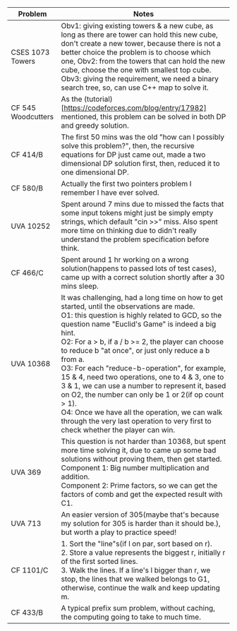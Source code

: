 | Problem | Notes |
|---|-------|
| CSES 1073 Towers | Obv1: giving existing towers & a new cube, as long as there are tower can hold this new cube, don't create a new tower, because there is not a better choice the problem is to choose which one, Obv2: from the towers that can hold the new cube, choose the one with smallest top cube. Obv3: giving the requirement, we need a binary search tree, so, can use C++ map to solve it. |
| CF 545 Woodcutters | As the (tutorial)[https://codeforces.com/blog/entry/17982] mentioned, this problem can be solved in both DP and greedy solution. |
| CF 414/B | The first 50 mins was the old "how can I possibly solve this problem?", then, the recursive equations for DP just came out, made a two dimensional DP solution first, then, reduced it to one dimensional DP. |
| CF 580/B | Actually the first two pointers problem I remember I have ever solved. |
| UVA 10252 | Spent around 7 mins due to missed the facts that some input tokens might just be simply empty strings, which default "cin >>" miss. Also spent more time on thinking due to didn't really understand the problem specification before think. |
| CF 466/C | Spent around 1 hr working on a wrong solution(happens to passed lots of test cases), came up with a correct solution shortly after a 30 mins sleep. |
| UVA 10368  | It was challenging, had a long time on how to get started, until the observations are made. <br />O1: this question is highly related to GCD, so the question name "Euclid's Game" is indeed a big hint. <br /> O2: For a > b, if a / b >= 2, the player can choose to reduce b "at once", or just only reduce a b from a. <br/> O3: For each "reduce-b-operation", for example, 15 & 4, need two operations, one to 4 & 3, one to 3 & 1, we can use a number to represent it, based on O2, the number can only be 1 or 2(if op count > 1). <br /> O4: Once we have all the operation, we can walk through the very last operation to very first to check whether the player can win. |
| UVA 369 | This question is not harder than 10368, but spent more time solving it, due to came up some bad solutions without proving them, then get started. <br/> Component 1: Big number multiplication and addition. <br/>  Component 2: Prime factors, so we can get the factors of comb and get the expected result with C1. |
| UVA 713 | An easier version of 305(maybe that's because my solution for 305 is harder than it should be.), but worth a play to practice speed! |
| CF 1101/C | 1. Sort the "line"s(if l on par, sort based on r). <br/> 2. Store a value represents the biggest r, initially r of the first sorted lines. <br/> 3. Walk the lines. If a line's l bigger than r, we stop, the lines that we walked belongs to G1, otherwise, continue the walk and keep updating m. |
| CF 433/B  | A typical prefix sum problem, without caching, the computing going to take to much time.  |